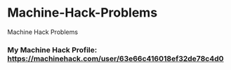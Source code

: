 # Machine-Hack-Problems
Machine Hack Problems

### My Machine Hack Profile: https://machinehack.com/user/63e66c416018ef32de78c4d0
